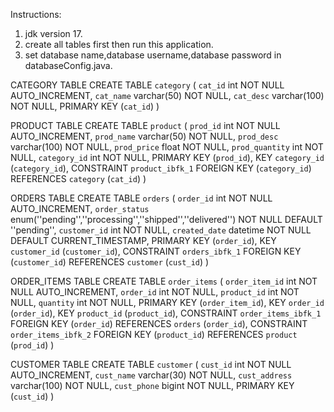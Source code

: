 Instructions:
1. jdk version 17.
2. create all tables first then run this application.
3. set database name,database username,database password in databaseConfig.java.

CATEGORY TABLE
CREATE TABLE `category` (
  `cat_id` int NOT NULL AUTO_INCREMENT,
  `cat_name` varchar(50) NOT NULL,
  `cat_desc` varchar(100) NOT NULL,
  PRIMARY KEY (`cat_id`)
)

PRODUCT TABLE
CREATE TABLE `product` (
  `prod_id` int NOT NULL AUTO_INCREMENT,
  `prod_name` varchar(50) NOT NULL,
  `prod_desc` varchar(100) NOT NULL,
  `prod_price` float NOT NULL,
  `prod_quantity` int NOT NULL,
  `category_id` int NOT NULL,
  PRIMARY KEY (`prod_id`),
  KEY `category_id` (`category_id`),
  CONSTRAINT `product_ibfk_1` FOREIGN KEY (`category_id`) REFERENCES `category` (`cat_id`)
)

ORDERS TABLE
CREATE TABLE `orders` (
  `order_id` int NOT NULL AUTO_INCREMENT,
  `order_status` enum(''pending'',''processing'',''shipped'',''delivered'') NOT NULL DEFAULT ''pending'',
  `customer_id` int NOT NULL,
  `created_date` datetime NOT NULL DEFAULT CURRENT_TIMESTAMP,
  PRIMARY KEY (`order_id`),
  KEY `customer_id` (`customer_id`),
  CONSTRAINT `orders_ibfk_1` FOREIGN KEY (`customer_id`) REFERENCES `customer` (`cust_id`)
)

ORDER_ITEMS TABLE
CREATE TABLE `order_items` (
  `order_item_id` int NOT NULL AUTO_INCREMENT,
  `order_id` int NOT NULL,
  `product_id` int NOT NULL,
  `quantity` int NOT NULL,
  PRIMARY KEY (`order_item_id`),
  KEY `order_id` (`order_id`),
  KEY `product_id` (`product_id`),
  CONSTRAINT `order_items_ibfk_1` FOREIGN KEY (`order_id`) REFERENCES `orders` (`order_id`),
  CONSTRAINT `order_items_ibfk_2` FOREIGN KEY (`product_id`) REFERENCES `product` (`prod_id`)
)

CUSTOMER TABLE
CREATE TABLE `customer` (
  `cust_id` int NOT NULL AUTO_INCREMENT,
  `cust_name` varchar(30) NOT NULL,
  `cust_address` varchar(100) NOT NULL,
  `cust_phone` bigint NOT NULL,
  PRIMARY KEY (`cust_id`)
)




